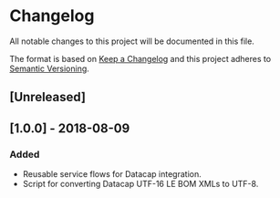# Changelog

All notable changes to this project will be documented in this file.

The format is based on [Keep a Changelog](http://keepachangelog.com/en/1.0.0/)
and this project adheres to [Semantic Versioning](http://semver.org/spec/v2.0.0.html).

## [Unreleased]

## [1.0.0] - 2018-08-09

### Added

- Reusable service flows for Datacap integration.
- Script for converting Datacap UTF-16 LE BOM XMLs to UTF-8.
